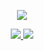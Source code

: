 <p align="center">
  <picture>
    <img src="https://capsule-render.vercel.app/api?type=waving&color=9AC5F4&height=110&section=header&animation=fadeIn&fontAlignY=38&descAlignY=51&descAlign=62" />
  </picture>
</p>

<p align="center">
  <a href="#">
    <img src="https://github-readme-stats.vercel.app/api?username=gandalf-the-lonesome&show_icons=true&theme=holi&hide_title=true" />
    <img src="https://github-readme-stats.vercel.app/api/top-langs/?username=gandalf-the-lonesome&layout=compact&theme=holi" />
  </a>
</p>
